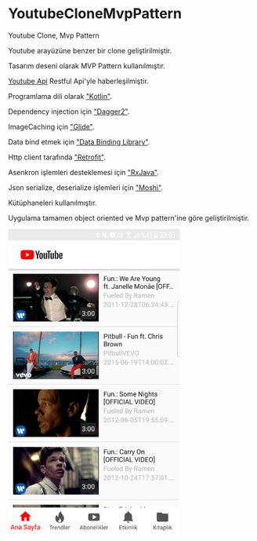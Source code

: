 # YoutubeCloneMvpPattern
Youtube Clone, Mvp Pattern

Youtube arayüzüne benzer bir clone geliştirilmiştir.

Tasarım deseni olarak MVP Pattern kullanılmıştır.

[Youtube Api](https://developers.google.com/youtube/) Restful Api'yle haberleşilmiştir.

Programlama dili olarak ["Kotlin"](https://kotlinlang.org/).

Dependency injection için ["Dagger2"](https://github.com/google/dagger).

ImageCaching için ["Glide"](https://github.com/bumptech/glide).

Data bind etmek için ["Data Binding Library"](https://developer.android.com/topic/libraries/data-binding/index.html).

Http client tarafında ["Retrofit"](https://github.com/square/retrofit).

Asenkron işlemleri desteklemesi için ["RxJava"](https://github.com/ReactiveX/RxJava).

Json serialize, deserialize işlemleri için ["Moshi"](https://github.com/square/moshi).

Kütüphaneleri kullanılmıştır.

Uygulama tamamen object oriented ve Mvp pattern'ine göre geliştirilmiştir.

<img src="https://github.com/MustafaFidan1991/YoutubeCloneMvpPattern/blob/master/Screenshot_20180506-230353.png" width="350"/>


